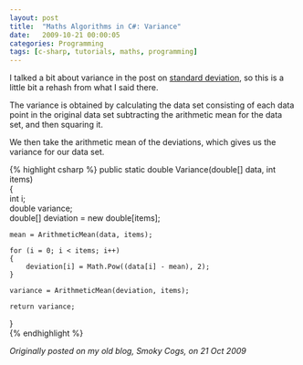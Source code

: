 ```yaml
---
layout: post
title:  "Maths Algorithms in C#: Variance"
date:   2009-10-21 00:00:05
categories: Programming
tags: [c-sharp, tutorials, maths, programming]
---
```


I talked a bit about variance in the post on [standard deviation](/programming/2009/10/21/maths-algorithms-in-csharp-standard-deviation.html), so this is a little bit a rehash from what I said there.

The variance is obtained by calculating the data set consisting of each data point in the original data set subtracting the arithmetic mean for the data set, and then squaring it.

We then take the arithmetic mean of the deviations, which gives us the variance for our data set.

{% highlight csharp %}
public static double Variance(double[] data, int items)  
{  
    int i;  
    double variance;  
    double[] deviation = new double[items];  
  
    mean = ArithmeticMean(data, items);  
  
    for (i = 0; i < items; i++)  
    {  
        deviation[i] = Math.Pow((data[i] - mean), 2);  
    }  
  
    variance = ArithmeticMean(deviation, items);  
  
    return variance;  
}  
{% endhighlight %}

_Originally posted on my old blog, Smoky Cogs, on 21 Oct 2009_